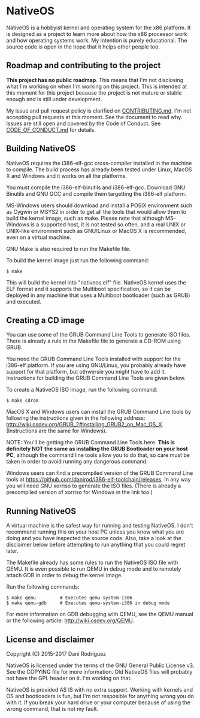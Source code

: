 # NativeOS

NativeOS is a hobbyist kernel and operating system for the x86
platform. It is designed as a project to learn more about how the x86
processor work and how operating systems work. My intention is purely
educational. The source code is open in the hope that it helps other
people too.

## Roadmap and contributing to the project

**This project has no public roadmap**. This means that I'm not disclosing
what I'm working on when I'm working on this project. This is intended at
this moment for this project because the project is not mature or stable
enough and is still under development.

My issue and pull request policy is clarified on [CONTRIBUTING.md][1]. I'm not
accepting pull requests at this moment. See the document to read why.
Issues are still open and covered by the Code of Conduct. See
[CODE\_OF\_CONDUCT.md][2] for details.

## Building NativeOS

NativeOS requires the i386-elf-gcc cross-compiler installed in the
machine to compile. The build process has already been tested under
Linux, MacOS X and Windows and it works on all the platforms.

You must compile the i386-elf-binutils and i386-elf-gcc. Download
GNU Binutils and GNU GCC and compile them targetting the i386-elf
platform.

MS-Windows users should download and install a POSIX environment
such as Cygwin or MSYS2 in order to get all the tools that would
allow them to build the kernel image, such as make. Please note
that although MS-Windows is a supported host, it is not tested
so often, and a real UNIX or UNIX-like environment such as GNU/Linux
or MacOS X is recommended, even on a virtual machine.

GNU Make is also required to run the Makefile file.

To build the kernel image just run the following command:

    $ make

This will build the kernel into "nativeos.elf" file. NativeOS kernel
uses the ELF format and it supports the Multiboot specification, so it
can be deployed in any machine that uses a Multiboot bootloader (such
as GRUB) and executed.

## Creating a CD image

You can use some of the GRUB Command Line Tools to generate ISO files.
There is already a rule in the Makefile file to generate a CD-ROM using
GRUB.

You need the GRUB Command Line Tools installed with support for the
i386-elf platform. If you are using GNU/Linux, you probably already
have support for that platform, but othwersie you might have to
add it. Instructions for building the GRUB Command Line Tools are given
below.

To create a NativeOS ISO image, run the following command:

    $ make cdrom

MacOS X and Windows users can install the GRUB Command Line tools by
following the instructions given in the following address:
<http://wiki.osdev.org/GRUB_2#Installing_GRUB2_on_Mac_OS_X>.
(Instructions are the same for Windows).

NOTE: You'll be getting the GRUB Command Line Tools here. **This is
definitely NOT the same as installing the GRUB Bootloader on your
host PC**, although the command line tools allow you to do that, so
care must be taken in order to avoid running any dangerous command.

Windows users can find a precompiled version of the GRUB Command Line
tools at <https://github.com/danirod/i386-elf-toolchain/releases>.
In any way you will need GNU xorriso to generate the ISO files.
(There is already a precompiled version of xorriso for Windows in
the link too.)

## Running NativeOS

A virtual machine is the safest way for running and testing NativeOS.
I don't recommend running this on your host PC unless you know what
you are doing and you have inspected the source code. Also, take a
look at the disclaimer below before attempting to run anything that
you could regret later.

The Makefile already has some rules to run the NativeOS ISO file with
QEMU. It is even possible to run QEMU in debug mode and to remotely
attach GDB in order to debug the kernel image.

Run the following commands:

    $ make qemu         # Executes qemu-system-i386
    $ make qemu-gdb     # Executes qemu-system-i386 in debug mode

For more information on GDB debugging with QEMU, see the QEMU
manual or the following article: <http://wiki.osdev.org/QEMU>.

## License and disclaimer

Copyright (C) 2015-2017 Dani Rodríguez

NativeOS is licensed under the terms of the GNU General Public License v3.
See the COPYING file for more information. Old NativeOS files will
probably not have the GPL header on it. I'm working on that.

NativeOS is provided AS IS with no extra support. Working with kernels
and OS and bootloaders is fun, but I'm not resposible for anything wrong
you do with it. If you break your hard drive or your computer because
of using the wrong command, that is not my fault.

[1]: https://github.com/danirod/nativeos/blob/master/CONTRIBUTING.md
[2]: https://github.com/danirod/nativeos/blob/master/CODE_OF_CONDUCT.md
